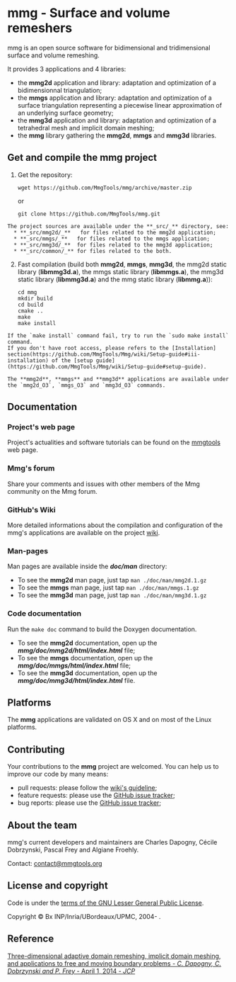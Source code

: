 # mmg - Surface and volume remeshers
mmg is an open source software for bidimensional and tridimensional surface and volume remeshing.

It provides 3 applications and 4 libraries:
  * the **mmg2d** application and library: adaptation and optimization of a bidimensionnal triangulation;
  * the **mmgs** application and library: adaptation and optimization of a surface triangulation representing a piecewise linear approximation of an underlying surface geometry;
  * the **mmg3d** application and library: adaptation and optimization of a tetrahedral mesh and implicit domain meshing;
  * the **mmg** library gathering the **mmg2d**, **mmgs** and **mmg3d** libraries.

[//]: # ( comment )

## Get and compile the mmg project
  1. Get the repository:  
      ```Shell
      wget https://github.com/MmgTools/mmg/archive/master.zip
      ```
     or
      ```Shell
      git clone https://github.com/MmgTools/mmg.git
      ```

    The project sources are available under the **_src/_** directory, see:
      * **_src/mmg2d/_**   for files related to the mmg2d application;
      * **_src/mmgs/_**   for files related to the mmgs application;
      * **_src/mmg3d/_**  for files related to the mmg3d application;
      * **_src/common/_** for files related to the both.

  2. Fast compilation (build both **mmg2d**, **mmgs**, **mmg3d**, the mmg2d static library (**libmmg3d.a**), the mmgs static library (**libmmgs.a**), the mmg3d static library (**libmmg3d.a**) and the mmg static library (**libmmg.a**)):  
      ```Shell
      cd mmg  
      mkdir build  
      cd build  
      cmake ..  
      make  
      make install
      ```
    If the `make install` command fail, try to run the `sudo make install` command.
    If you don't have root access, please refers to the [Installation] section(https://github.com/MmgTools/Mmg/wiki/Setup-guide#iii-installation) of the [setup guide](https://github.com/MmgTools/Mmg/wiki/Setup-guide#setup-guide).

    The **mmg2d**, **mmgs** and **mmg3d** applications are available under the `mmg2d_O3`, `mmgs_O3` and `mmg3d_O3` commands. 

## Documentation
### Project's web page
Project's actualities and software tutorials can be found on the [mmgtools](http://www.mmgtools.org) web page.

### **Mmg**'s forum
Share your comments and issues with other members of the Mmg community on the Mmg forum.

### GitHub's Wiki
More detailed informations about the compilation and configuration of the mmg's applications are available on the project [wiki](https://github.com/MmgTools/mmg/wiki).

### Man-pages
Man pages are available inside the **_doc/man_** directory:
  * To see the **mmg2d** man page, just tap `man ./doc/man/mmg2d.1.gz`
  * To see the **mmgs** man page, just tap `man ./doc/man/mmgs.1.gz`
  * To see the **mmg3d** man page, just tap `man ./doc/man/mmg3d.1.gz`

### Code documentation
Run the `make doc` command to build the Doxygen documentation.
  * To see the **mmg2d** documentation, open up the **_mmg/doc/mmg2d/html/index.html_** file;
  * To see the **mmgs** documentation, open up the **_mmg/doc/mmgs/html/index.html_** file;
  * To see the **mmg3d** documentation, open up the **_mmg/doc/mmg3d/html/index.html_** file.

## Platforms
The **mmg** applications are validated on OS X and on most of the Linux platforms. 

## Contributing
Your contributions to the **mmg** project are welcomed. You can help us to improve
our code by many means:
  * pull requests: please follow the [wiki's guideline](https://github.com/MmgTools/Mmg/wiki/Developers-wiki#pull-requests);
  * feature requests: please use the [GitHub issue tracker](https://github.com/MmgTools/mmg/issues/new);
  * bug reports: please use the [GitHub issue tracker](https://github.com/MmgTools/mmg/issues/new);

## About the team
mmg's current developers and maintainers are Charles Dapogny, Cécile Dobrzynski, Pascal Frey and Algiane Froehly.

Contact: contact@mmgtools.org

## License and copyright
Code is under the [terms of the GNU Lesser General Public License](https://raw.githubusercontent.com/MmgTools/mmg/master/LICENSE).

Copyright © Bx INP/Inria/UBordeaux/UPMC, 2004- .

## Reference
[Three-dimensional adaptive domain remeshing, implicit domain meshing, and applications to free and moving boundary problems - _C. Dapogny, C. Dobrzynski and P. Frey_ - April 1, 2014 - _JCP_](http://www.sciencedirect.com/science/article/pii/S0021999114000266)